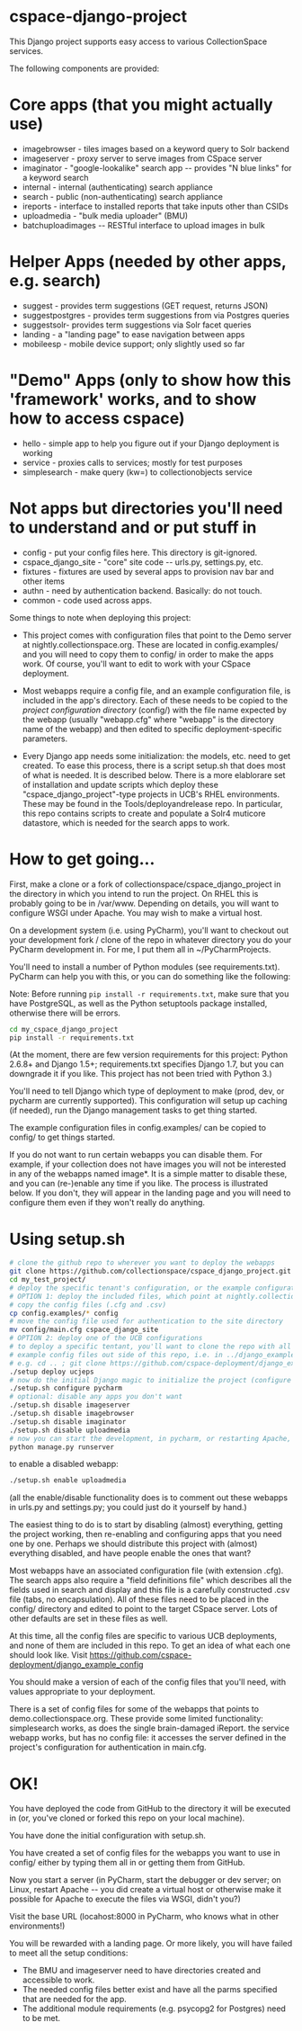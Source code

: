 cspace-django-project
=====================

This Django project supports easy access to various CollectionSpace services.

The following components are provided:

Core apps (that you might actually use)
=======================================

* imagebrowser - tiles images based on a keyword query to Solr backend
* imageserver - proxy server to serve images from CSpace server
* imaginator - "google-lookalike" search app -- provides "N blue links" for a keyword search
* internal - internal (authenticating) search appliance
* search - public (non-authenticating) search appliance
* ireports - interface to installed reports that take inputs other than CSIDs
* uploadmedia - "bulk media uploader" (BMU)
* batchuploadimages -- RESTful interface to upload images in bulk

Helper Apps (needed by other apps, e.g. search)
===============================================

* suggest - provides term suggestions (GET request, returns JSON)
* suggestpostgres - provides term suggestions from via Postgres queries
* suggestsolr- provides term suggestions via Solr facet queries
* landing - a "landing page" to ease navigation between apps
* mobileesp - mobile device support; only slightly used so far


"Demo" Apps (only to show how this 'framework' works, and to show how to access cspace)
=======================================================================================
* hello - simple app to help you figure out if your Django deployment is working
* service - proxies calls to services; mostly for test purposes
* simplesearch - make query (kw=) to collectionobjects service

Not apps but directories you'll need to understand and or put stuff in
======================================================================

* config - put your config files here. This directory is git-ignored.
* cspace_django_site - "core" site code -- urls.py, settings.py, etc.
* fixtures - fixtures are used by several apps to provision nav bar and other items
* authn - need by authentication backend. Basically: do not touch.
* common - code used across apps.


Some things to note when deploying this project:

* This project comes with configuration files that point to the Demo server at nightly.collectionspace.org. These are
located in config.examples/ and you will need to copy them to config/ in order to make the apps work. Of course,
you'll want to edit to work with your CSpace deployment.

* Most webapps require a config file, and an example configuration file, is included in the app's directory.
Each of these needs to be copied to the *project configuration directory* (config/)
with the file name expected by the webapp (usually "webapp.cfg" where "webapp" is the
directory name of the webapp) and then edited to specific deployment-specific parameters.

* Every Django app needs some initialization: the models, etc. need to get created. To ease this process, there is a 
script setup.sh that does most of what is needed. It is described below. There is a more elablorare set of installation
and update scripts which deploy these "cspace_django_project"-type projects in UCB's RHEL
environments. These may be found in the Tools/deployandrelease repo. In particular, this repo contains scripts to
create and populate a Solr4 muticore datastore, which is needed for the search apps to work.

How to get going...
===================

First, make a clone or a fork of collectionspace/cspace_django_project in the directory in which you intend to run
the project. On RHEL this is probably going to be in /var/www. Depending on details, you will want to configure WSGI
under Apache. You may wish to make a virtual host.

On a development system (i.e. using PyCharm), you'll want to checkout out your development fork / clone of the repo in
whatever directory you do your PyCharm development in. For me, I put them all in ~/PyCharmProjects.

You'll need to install a number of Python modules (see requirements.txt).  PyCharm can help you with this, or you can
do something like the following:

Note: Before running `pip install -r requirements.txt`, make sure that you have PostgreSQL, as well as the Python setuptools package installed, otherwise there will be errors. 

```bash
cd my_cspace_django_project
pip install -r requirements.txt
```

(At the moment, there are few version requirements for this project: Python 2.6.8+ and Django 1.5+; requirements.txt
specifies Django 1.7, but you can downgrade it if you like. This project has not been tried with Python 3.)

You'll need to tell Django which type of deployment to make (prod, dev, or pycharm are currently supported).
This configuration will setup up caching (if needed), run the Django management tasks to get thing started.

The example configuration files in config.examples/ can be copied to config/ to get things started.

If you do not want to run certain webapps you can disable them. For example, if your collection does not have images
you will not be interested in any of the webapps named image*. It is a simple matter to disable these, and you can
(re-)enable any time if you like. The process is illustrated below. If you don't, they will appear in the landing page
and you will need to configure them even if they won't really do anything.


Using setup.sh
==============

```bash
# clone the github repo to wherever you want to deploy the webapps
git clone https://github.com/collectionspace/cspace_django_project.git my_test_project
cd my_test_project/
# deploy the specific tenant's configuration, or the example configuration
# OPTION 1: deploy the included files, which point at nightly.collectionspace.org:
# copy the config files (.cfg and .csv)
cp config.examples/* config
# move the config file used for authentication to the site directory
mv config/main.cfg cspace_django_site
# OPTION 2: deploy one of the UCB configurations
# to deploy a specific tentant, you'll want to clone the repo with all the
# example config files out side of this repo, i.e. in ../django_example_config
# e.g. cd .. ; git clone https://github.com/cspace-deployment/django_exmmple_project.git ; cd my_test_project
./setup deploy ucjeps
# now do the initial Django magic to initialize the project (configure options are: prod, dev, pycharm)
./setup.sh configure pycharm
# optional: disable any apps you don't want
./setup.sh disable imageserver
./setup.sh disable imagebrowser
./setup.sh disable imaginator
./setup.sh disable uploadmedia
# now you can start the development, in pycharm, or restarting Apache, or here on the command line
python manage.py runserver
```
to enable a disabled webapp:

```bash
./setup.sh enable uploadmedia
```

(all the enable/disable functionality does is to comment out these webapps in urls.py and settings.py; you could just
do it yourself by hand.)

The easiest thing to do is to start by disabling (almost) everything, getting the project working, then re-enabling and 
configuring apps that you need one by one.  Perhaps we should distribute this project with (almost) everything
disabled, and have people enable the ones that want?

Most webapps have an associated configuration file (with extension .cfg). The search apps also require a "field
definitions file" which describes all the fields used in search and display and this file is a carefully constructed
.csv file (tabs, no encapsulation).  All of these files need to be placed in the config/ directory and edited to point
to the target CSpace server. Lots of other defaults are set in these files as well.

At this time, all the config files are specific to various UCB deployments, and none of them are included in this repo.
To get an idea of what each one should look like. Visit https://github.com/cspace-deployment/django_example_config

You should make a version of each of the config files that you'll need, with values appropriate to your deployment.

There is a set of config files for some of the webapps that points to demo.collectionspace.org. These provide some
limited functionality: simplesearch works, as does the single brain-damaged iReport. the service webapp works, but has
no config file: it accesses the server defined in the project's configuration for authentication in main.cfg.

OK!
===

You have deployed the code from GitHub to the directory it will be executed in (or, you've cloned or forked this repo
on your local machine).

You have done the initial configuration with setup.sh.

You have created a set of config files for the webapps you want to use in config/ either by typing them all in or
getting them from GitHub.

Now you start a server (in PyCharm, start the debugger or dev server; on Linux, restart Apache -- you did create
a virtual host or otherwise make it possible for Apache to execute the files via WSGI, didn't you?)

Visit the base URL (locahost:8000 in PyCharm, who knows what in other environments!)

You will be rewarded with a landing page. Or more likely, you will have failed to meet all the setup conditions:

* The BMU and imageserver need to have directories created and accessible to work.
* The needed config files better exist and have all the parms specified that are needed for the app.
* The additional module requirements (e.g. psycopg2 for Postgres) need to be met.

